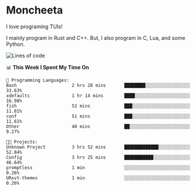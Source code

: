 # Moncheeta

I love programing TUIs!

I mainly program in Rust and C++. But, I also program in C, Lua, and some Python.

<!--START_SECTION:waka-->
![Lines of code](https://img.shields.io/badge/From%20Hello%20World%20I%27ve%20Written-10%20Thousand%20lines%20of%20code-blue)

📊 **This Week I Spent My Time On** 

```text
💬 Programming Languages: 
Bash                     2 hrs 28 mins       ████████░░░░░░░░░░░░░░░░░   33.63% 
xdefaults                1 hr 14 mins        ████░░░░░░░░░░░░░░░░░░░░░   16.98% 
fish                     52 mins             ███░░░░░░░░░░░░░░░░░░░░░░   11.81% 
conf                     51 mins             ███░░░░░░░░░░░░░░░░░░░░░░   11.61% 
Other                    40 mins             ██░░░░░░░░░░░░░░░░░░░░░░░   9.27%

🐱‍💻 Projects: 
Unknown Project          3 hrs 52 mins       █████████████░░░░░░░░░░░░   52.84% 
Config                   3 hrs 25 mins       ███████████░░░░░░░░░░░░░░   46.64% 
promptless               1 min               ░░░░░░░░░░░░░░░░░░░░░░░░░   0.26% 
URxvt-themes             1 min               ░░░░░░░░░░░░░░░░░░░░░░░░░   0.26%

```


<!--END_SECTION:waka-->
